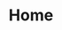---
title: Home
layout: front-page
description: A front end developer from Birmingham, United Kingdom. Open for new projects.
permalink: "/"
---